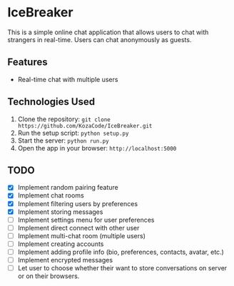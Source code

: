 # IceBreaker

This is a simple online chat application that allows users to chat with strangers in real-time. Users can chat anonymously as guests.

## Features

* Real-time chat with multiple users

## Technologies Used

1. Clone the repository: `git clone https://github.com/KozaCode/IceBreaker.git`
2. Run the setup script: `python setup.py`
3. Start the server: `python run.py`
4. Open the app in your browser: `http://localhost:5000`

## TODO

* [X] Implement random pairing feature
* [X] Implement chat rooms
* [X] Implement filtering users by preferences
* [X] Implement storing messages
* [ ] Implement settings menu for user preferences
* [ ] Implement direct connect with other user
* [ ] Implement multi-chat room (multiple users)
* [ ] Implement creating accounts
* [ ] Implement adding profile info (bio, preferences, contacts, avatar, etc.)
* [ ] Implement encrypted messages
* [ ] Let user to choose whether their want to store conversations on server or on their browsers.
